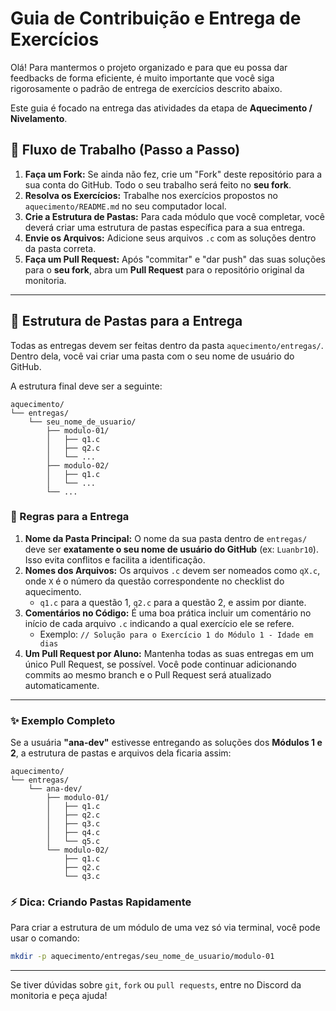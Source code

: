 # Guia de Contribuição e Entrega de Exercícios

Olá! Para mantermos o projeto organizado e para que eu possa dar feedbacks de forma eficiente, é muito importante que você siga rigorosamente o padrão de entrega de exercícios descrito abaixo.

Este guia é focado na entrega das atividades da etapa de **Aquecimento / Nivelamento**.

## 🚀 Fluxo de Trabalho (Passo a Passo)

1.  **Faça um Fork:** Se ainda não fez, crie um "Fork" deste repositório para a sua conta do GitHub. Todo o seu trabalho será feito no **seu fork**.
2.  **Resolva os Exercícios:** Trabalhe nos exercícios propostos no `aquecimento/README.md` no seu computador local.
3.  **Crie a Estrutura de Pastas:** Para cada módulo que você completar, você deverá criar uma estrutura de pastas específica para a sua entrega.
4.  **Envie os Arquivos:** Adicione seus arquivos `.c` com as soluções dentro da pasta correta.
5.  **Faça um Pull Request:** Após "commitar" e "dar push" das suas soluções para o **seu fork**, abra um **Pull Request** para o repositório original da monitoria.

---

## 📂 Estrutura de Pastas para a Entrega

Todas as entregas devem ser feitas dentro da pasta `aquecimento/entregas/`. Dentro dela, você vai criar uma pasta com o seu nome de usuário do GitHub.

A estrutura final deve ser a seguinte:

```
aquecimento/
└── entregas/
    └── seu_nome_de_usuario/
        ├── modulo-01/
        │   ├── q1.c
        │   ├── q2.c
        │   └── ...
        ├── modulo-02/
        │   ├── q1.c
        │   └── ...
        └── ...
```

### 📌 Regras para a Entrega

1.  **Nome da Pasta Principal:** O nome da sua pasta dentro de `entregas/` deve ser **exatamente o seu nome de usuário do GitHub** (ex: `Luanbr10`). Isso evita conflitos e facilita a identificação.
2.  **Nomes dos Arquivos:** Os arquivos `.c` devem ser nomeados como `qX.c`, onde `X` é o número da questão correspondente no checklist do aquecimento.
    * `q1.c` para a questão 1, `q2.c` para a questão 2, e assim por diante.
3.  **Comentários no Código:** É uma boa prática incluir um comentário no início de cada arquivo `.c` indicando a qual exercício ele se refere.
    * Exemplo: `// Solução para o Exercício 1 do Módulo 1 - Idade em dias`
4.  **Um Pull Request por Aluno:** Mantenha todas as suas entregas em um único Pull Request, se possível. Você pode continuar adicionando commits ao mesmo branch e o Pull Request será atualizado automaticamente.

---

### ✨ Exemplo Completo

Se a usuária **"ana-dev"** estivesse entregando as soluções dos **Módulos 1 e 2**, a estrutura de pastas e arquivos dela ficaria assim:

```
aquecimento/
└── entregas/
    └── ana-dev/
        ├── modulo-01/
        │   ├── q1.c
        │   ├── q2.c
        │   ├── q3.c
        │   ├── q4.c
        │   └── q5.c
        └── modulo-02/
            ├── q1.c
            ├── q2.c
            └── q3.c
```

### ⚡ Dica: Criando Pastas Rapidamente

Para criar a estrutura de um módulo de uma vez só via terminal, você pode usar o comando:

```bash
mkdir -p aquecimento/entregas/seu_nome_de_usuario/modulo-01
```

---

Se tiver dúvidas sobre `git`, `fork` ou `pull requests`, entre no Discord da monitoria e peça ajuda!

